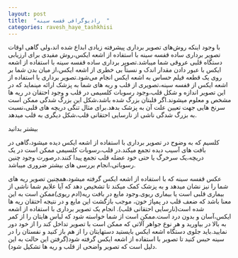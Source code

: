 ```yaml
---
layout: post
title:  "رادیوگرافی قفسه سینه  "
categories: ravesh_haye_tashkhisi
---
```

<!-- tasvir ezafe shavad -->
با وجود اینکه روش‌های تصویر برداری پیشرفته زیادی ابداع شده اند،ولی گاهی اوقات تصویر برداری ساده قفسه سینه با استفاده از اشعه ایکس،روش مفیدی برای ارزیابی دستگاه قلبی عروقی شما میباشد.تصویر برداری ساده قفسه سینه با استفاده از اشعه ایکس با عبور دادن مقدار اندک و نسبتاً بی خطری از اشعه ایکس،از میان بدن شما بر روی یک قطعه فیلم حساس به اشعه ایکس انجام می‌شود.تصویر برداری با استفاده از اشعه ایکس از قفسه سینه،تصویری از قلب و ریه های شما به پزشک ارائه مینماید که در این تصویر اندازه و شکل قلب،وجود رسوبات کلسیمی در قلب و وجود احتقان در ریه ها مشخص و معلوم میشوند.اگر قلبتان بزرگ شده باشد،شکل این بزرگ شدگی ممکن است سرنخ هایی جهت تعیین علت آن به پزشک بدهد.برای مثال تنگی دریچه های قلبی،نسبت به بزرگ شدگی ناشی از نارسایی احتقانی قلب،شکل دیگری به قلب میدهد.

<p onclick='document.getElementById("more-1").style="display:block;";
 this.style="display:none;";'
 id="more-button"> بیشتر بدانید </p> 
 
 <div id="more-1" class="more">
کلسیم که به وضوح در تصویر برداری با استفاده از اشعه ایکس دیده میشود،گاهی در بافت های آسیب دیده تجمع میکند.در قلب،رسوبات کلسیمی ممکن است در یک دریچه،یک سرخرگ یا حتی خود عضله قلب تجمع پیدا کنند.درصورت وجود چنین رسوباتی،انجام بررسی های بیشتر ضروری میباشد.

عکس قفسه سینه که با استفاده از اشعه ایکس گرفته میشود،همچنین تصویر ریه های شما را نیز نشان میدهد و به پزشک کمک میکند تا تشخیص دهد که آیا علایم شما ناشی از بیماری قلبی است یا بیماری ریوی.وجود مایع در بافت ریه(ادم ریوی)ممکن است به این معنا باشد که ضعف قلب در پمپاژ خون، موجب بازگشت این مایع و در نتیجه احتقان ریه ها شده است(نارسایی احتقانی قلب).
انجام یک تصویر برداری با استفاده از اشعه ایکس،آسان و بدون درد است.ممکن است از شما خواسته شود که لباس هایتان را از کمر به بالا در بیاورید و هر نوع جواهر آلاتی که ممکن است با تصویر تداخل کند را از خود دور نمایید.باید جلوی دستگاه اشعه ایکس بایستید دستهایتان را از هم باز کنید و نفستان را در سینه حبس کنید تا تصویر با استفاده از اشعه ایکس گرفته شود(گرفتن این حالت به این دلیل است که تصویر واضحی از قلب و ریه ها تشکیل شود).
</div>